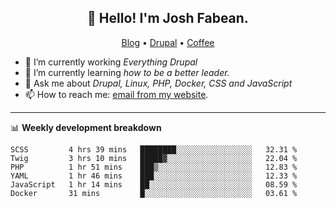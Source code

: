 <h2 align="center">👋 Hello! I'm Josh Fabean.</h2>
<p align="center">
  <a href="https://joshfabean.com">Blog</a> •
  <a href="https://www.drupal.org/u/joshfabean">Drupal</a> •
  <a href="https://www.buymeacoffee.com/LSxne6Yr4">Coffee</a>
</p>

- 🔭 I’m currently working *Everything Drupal*
- 🌱 I’m currently learning *how to be a better leader.*
- 💬 Ask me about *Drupal, Linux, PHP, Docker, CSS and JavaScript*
- 📫 How to reach me: [email from my website](https://joshfabean.com).

-------

📊 **Weekly development breakdown**
<!--START_SECTION:waka-->

```text
SCSS         4 hrs 39 mins   ████████░░░░░░░░░░░░░░░░░   32.31 %
Twig         3 hrs 10 mins   █████▓░░░░░░░░░░░░░░░░░░░   22.04 %
PHP          1 hr 51 mins    ███▒░░░░░░░░░░░░░░░░░░░░░   12.83 %
YAML         1 hr 46 mins    ███░░░░░░░░░░░░░░░░░░░░░░   12.33 %
JavaScript   1 hr 14 mins    ██░░░░░░░░░░░░░░░░░░░░░░░   08.59 %
Docker       31 mins         █░░░░░░░░░░░░░░░░░░░░░░░░   03.61 %
```

<!--END_SECTION:waka-->

<!--
**fabean/fabean** is a ✨ _special_ ✨ repository because its `README.md` (this file) appears on your GitHub profile.

Here are some ideas to get you started:

- 🔭 I’m currently working on ...
- 🌱 I’m currently learning ...
- 👯 I’m looking to collaborate on ...
- 🤔 I’m looking for help with ...
- 💬 Ask me about ...
- 📫 How to reach me: ...
- 😄 Pronouns: ...
- ⚡ Fun fact: ...
-->
